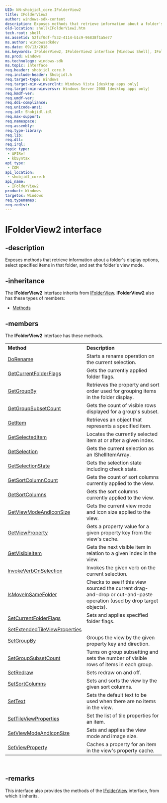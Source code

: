 ```yaml
---
UID: NN:shobjidl_core.IFolderView2
title: IFolderView2
author: windows-sdk-content
description: Exposes methods that retrieve information about a folder's display options, select specified items in that folder, and set the folder's view mode.
old-location: shell\IFolderView2.htm
tech.root: shell
ms.assetid: 52fcf0df-f532-4114-b1c9-96838f1a5e77
ms.author: windowssdkdev
ms.date: 09/13/2018
ms.keywords: IFolderView2, IFolderView2 interface [Windows Shell], IFolderView2 interface [Windows Shell],described, _shell_IFolderView2, shell.IFolderView2, shobjidl_core/IFolderView2
ms.prod: windows
ms.technology: windows-sdk
ms.topic: interface
req.header: shobjidl_core.h
req.include-header: Shobjidl.h
req.target-type: Windows
req.target-min-winverclnt: Windows Vista [desktop apps only]
req.target-min-winversvr: Windows Server 2008 [desktop apps only]
req.kmdf-ver: 
req.umdf-ver: 
req.ddi-compliance: 
req.unicode-ansi: 
req.idl: Shobjidl.idl
req.max-support: 
req.namespace: 
req.assembly: 
req.type-library: 
req.lib: 
req.dll: 
req.irql: 
topic_type:
 - APIRef
 - kbSyntax
api_type:
 - COM
api_location:
 - shobjidl_core.h
api_name:
 - IFolderView2
product: Windows
targetos: Windows
req.typenames: 
req.redist: 
---
```


# IFolderView2 interface


## -description


Exposes methods that retrieve information about a folder's display options, select specified items in that folder, and set the folder's view mode.


## -inheritance

The <b xmlns:loc="http://microsoft.com/wdcml/l10n">IFolderView2</b> interface inherits from <a href="https://msdn.microsoft.com/3bc2615e-f07c-4959-b89e-bbbd2bf45a94">IFolderView</a>. <b>IFolderView2</b> also has these types of members:
<ul>
<li><a href="https://docs.microsoft.com/">Methods</a></li>
</ul>

## -members

The <b>IFolderView2</b> interface has these methods.
<table class="members" id="memberListMethods">
<tr>
<th align="left" width="37%">Method</th>
<th align="left" width="63%">Description</th>
</tr>
<tr data="declared;">
<td align="left" width="37%">
<a href="https://msdn.microsoft.com/194804bc-c446-491b-9452-996132a65fcf">DoRename</a>
</td>
<td align="left" width="63%">
Starts a rename operation on the current selection.

</td>
</tr>
<tr data="declared;">
<td align="left" width="37%">
<a href="https://msdn.microsoft.com/334d93c7-79a5-46c0-9042-400504aa2706">GetCurrentFolderFlags</a>
</td>
<td align="left" width="63%">
Gets the currently applied folder flags.

</td>
</tr>
<tr data="declared;">
<td align="left" width="37%">
<a href="https://msdn.microsoft.com/6fabf321-34af-4a5e-b2c0-9ed344e1c782">GetGroupBy</a>
</td>
<td align="left" width="63%">
Retrieves the property and sort order used for grouping items in the folder display.

</td>
</tr>
<tr data="declared;">
<td align="left" width="37%">
<a href="https://msdn.microsoft.com/f377b9ec-6421-454f-b2d0-f3d1b537e2c3">GetGroupSubsetCount</a>
</td>
<td align="left" width="63%">
Gets the count of visible rows displayed for a group's subset.

</td>
</tr>
<tr data="declared;">
<td align="left" width="37%">
<a href="https://msdn.microsoft.com/557ff412-2da9-4723-9f84-802e084ebaca">GetItem</a>
</td>
<td align="left" width="63%">
Retrieves an object that represents a specified item.

</td>
</tr>
<tr data="declared;">
<td align="left" width="37%">
<a href="https://msdn.microsoft.com/fca9fd45-05ce-4300-aecf-a2843614a11d">GetSelectedItem</a>
</td>
<td align="left" width="63%">
Locates the currently selected item at or after a given index.

</td>
</tr>
<tr data="declared;">
<td align="left" width="37%">
<a href="https://msdn.microsoft.com/d8ff0c8f-9678-455b-b7ec-9b651df769bc">GetSelection</a>
</td>
<td align="left" width="63%">
Gets the current selection as an IShellItemArray.

</td>
</tr>
<tr data="declared;">
<td align="left" width="37%">
<a href="https://msdn.microsoft.com/fc446188-c7f8-4158-a5b4-631fb374e0c4">GetSelectionState</a>
</td>
<td align="left" width="63%">
Gets the selection state including check state.

</td>
</tr>
<tr data="declared;">
<td align="left" width="37%">
<a href="https://msdn.microsoft.com/26590565-f992-4f14-bbbc-4099a1a3ac11">GetSortColumnCount</a>
</td>
<td align="left" width="63%">
Gets the count of sort columns currently applied to the view.

</td>
</tr>
<tr data="declared;">
<td align="left" width="37%">
<a href="https://msdn.microsoft.com/33d005bd-3ea0-42d0-ae87-417fb7c087d4">GetSortColumns</a>
</td>
<td align="left" width="63%">
Gets the sort columns currently applied to the view.

</td>
</tr>
<tr data="declared;">
<td align="left" width="37%">
<a href="https://msdn.microsoft.com/4696d55e-aad7-41f2-b2c0-47d4b507c70c">GetViewModeAndIconSize</a>
</td>
<td align="left" width="63%">
Gets the current view mode and icon size applied to the view.

</td>
</tr>
<tr data="declared;">
<td align="left" width="37%">
<a href="https://msdn.microsoft.com/26749aa8-9c5d-4b6b-b5af-bf52d4e8c8ce">GetViewProperty</a>
</td>
<td align="left" width="63%">
Gets a property value for a given property key from the view's cache.
	
            

</td>
</tr>
<tr data="declared;">
<td align="left" width="37%">
<a href="https://msdn.microsoft.com/5b196377-53c4-49a1-be35-39d34b1638e3">GetVisibleItem</a>
</td>
<td align="left" width="63%">
Gets the next visible item in relation to a given index in the view.

</td>
</tr>
<tr data="declared;">
<td align="left" width="37%">
<a href="https://msdn.microsoft.com/085a08f9-c6a2-417c-973a-d0df84d8c821">InvokeVerbOnSelection</a>
</td>
<td align="left" width="63%">
Invokes the given verb on the current selection.

</td>
</tr>
<tr data="declared;">
<td align="left" width="37%">
<a href="https://msdn.microsoft.com/1687a162-f81c-422b-afc2-0b5b8b6951ad">IsMoveInSameFolder</a>
</td>
<td align="left" width="63%">
Checks to see if this view sourced the current drag-and-drop or cut-and-paste operation (used by drop target objects).

</td>
</tr>
<tr data="declared;">
<td align="left" width="37%">
<a href="https://msdn.microsoft.com/94999ac7-c9dd-439e-8f63-eeb226763200">SetCurrentFolderFlags</a>
</td>
<td align="left" width="63%">
Sets and applies specified folder flags.

</td>
</tr>
<tr data="declared;">
<td align="left" width="37%">
<a href="https://msdn.microsoft.com/efb2eb1a-47fa-45b2-8d8d-fc75bbe46c80">SetExtendedTileViewProperties</a>
</td>
<td align="left" width="63%"></td>
</tr>
<tr data="declared;">
<td align="left" width="37%">
<a href="https://msdn.microsoft.com/2d0761cb-7c81-48f7-994d-6dd61062d848">SetGroupBy</a>
</td>
<td align="left" width="63%">
Groups the view by the given property key and direction.

</td>
</tr>
<tr data="declared;">
<td align="left" width="37%">
<a href="https://msdn.microsoft.com/5aacc63a-d129-4539-a43f-f4dd74ab4fea">SetGroupSubsetCount</a>
</td>
<td align="left" width="63%">
Turns on group subsetting and sets the number of visible rows of items in each group.

</td>
</tr>
<tr data="declared;">
<td align="left" width="37%">
<a href="https://msdn.microsoft.com/870a72e2-25fc-421f-bd46-961bf71981cc">SetRedraw</a>
</td>
<td align="left" width="63%">
Sets redraw on and off.

</td>
</tr>
<tr data="declared;">
<td align="left" width="37%">
<a href="https://msdn.microsoft.com/54dfac6b-8355-4064-9f54-4172975b8028">SetSortColumns</a>
</td>
<td align="left" width="63%">
Sets and sorts the view by the given sort columns.  

</td>
</tr>
<tr data="declared;">
<td align="left" width="37%">
<a href="https://msdn.microsoft.com/72528831-ec5d-417e-94dd-7345b5fd7de6">SetText</a>
</td>
<td align="left" width="63%">
Sets the default text to be used when there are no items in the view.

</td>
</tr>
<tr data="declared;">
<td align="left" width="37%">
<a href="https://msdn.microsoft.com/44abbbbb-8d4d-4a09-9c17-a2255467de44">SetTileViewProperties</a>
</td>
<td align="left" width="63%">
Set the list of tile properties for an item.
        
            

</td>
</tr>
<tr data="declared;">
<td align="left" width="37%">
<a href="https://msdn.microsoft.com/52724e5d-074f-4715-9dca-50ed22d8519e">SetViewModeAndIconSize</a>
</td>
<td align="left" width="63%">
Sets and applies the view mode and image size.

</td>
</tr>
<tr data="declared;">
<td align="left" width="37%">
<a href="https://msdn.microsoft.com/76d91df0-8c90-45dc-9637-910b0874e9fa">SetViewProperty</a>
</td>
<td align="left" width="63%">
Caches a property for an item in the view's property cache.
        
            

</td>
</tr>
</table> 


## -remarks



This interface also provides the methods of the <a href="https://msdn.microsoft.com/3bc2615e-f07c-4959-b89e-bbbd2bf45a94">IFolderView</a> interface, from which it inherits.



